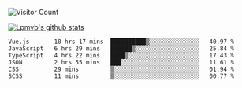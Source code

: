 ![Visitor Count](https://profile-counter.glitch.me/Lpmvb/count.svg)

[![Lpmvb's github stats](https://github-readme-stats.vercel.app/api?username=lpmvb&show_icons=true&title_color=fff&icon_color=79ff97&text_color=9f9f9f&bg_color=151515)](https://github.com/anuraghazra/github-readme-stats)

<!--
Here are some ideas to get you started:

- 🔭 I’m currently working on ...
- 🌱 I’m currently learning ...
- 👯 I’m looking to collaborate on ...
- 🤔 I’m looking for help with ...
- 💬 Ask me about ...
- 📫 How to reach me: ...
- 😄 Pronouns: ...
- ⚡ Fun fact: ...
-->

<!--START_SECTION:waka-->

```text
Vue.js       10 hrs 17 mins  ██████████▒░░░░░░░░░░░░░░   40.97 %
JavaScript   6 hrs 29 mins   ██████▒░░░░░░░░░░░░░░░░░░   25.84 %
TypeScript   4 hrs 22 mins   ████▒░░░░░░░░░░░░░░░░░░░░   17.43 %
JSON         2 hrs 55 mins   ███░░░░░░░░░░░░░░░░░░░░░░   11.61 %
CSS          29 mins         ▒░░░░░░░░░░░░░░░░░░░░░░░░   01.94 %
SCSS         11 mins         ▒░░░░░░░░░░░░░░░░░░░░░░░░   00.77 %
```

<!--END_SECTION:waka-->
